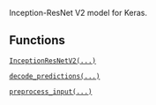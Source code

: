Inception-ResNet V2 model for Keras.

## Functions

[`InceptionResNetV2(...)`](https://tensorflow.google.cn/api_docs/python/tf/keras/applications/InceptionResNetV2)

[`decode_predictions(...)`](https://tensorflow.google.cn/api_docs/python/tf/keras/applications/inception_resnet_v2/decode_predictions)

[`preprocess_input(...)`](https://tensorflow.google.cn/api_docs/python/tf/keras/applications/inception_resnet_v2/preprocess_input)

